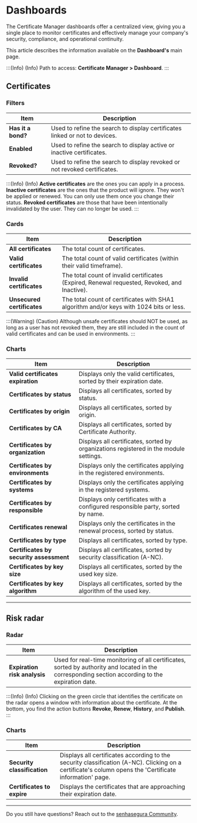 # Dashboards

The Certificate Manager dashboards offer a centralized view, giving you a single place to monitor certificates and effectively manage your company's security, compliance, and operational continuity.

This article describes the information available on the **Dashboard's** main page.

<!-- Fix callout -->
:::(Info) (Info)
Path to access: **Certificate Manager > Dashboard**.
:::

## Certificates

### Filters

| Item | Description |
| --- | --- |
| **Has it a bond?** |Used to refine the search to display certificates linked or not to devices. |
| **Enabled** |Used to refine the search to display active or inactive certificates. |
| **Revoked?** |Used to refine the search to display revoked or not revoked certificates. |

<!-- Fix callout -->
:::(Info) (Info)
**Active certificates** are the ones you can apply in a process.
**Inactive certificates** are the ones that the product will ignore. They won't be applied or renewed. You can only use them once you change their status.
**Revoked certificates** are those that have been intentionally invalidated by the user.  They can no longer be used.
:::

### Cards

| Item | Description |
| --- | --- |
| **All certificates** |The total count of certificates. |
| **Valid certificates** |The total count of valid certificates (within their valid timeframe).|
| **Invalid certificates** |The total count of invalid certificates (Expired, Renewal requested, Revoked, and Inactive).|
| **Unsecured certificates** |The total count of certificates with SHA1 algorithm and/or keys with 1024 bits or less. |

<!-- Fix callout -->
:::(Warning) (Caution)
Although unsafe certificates should NOT be used, as long as a user has not revoked them, they are still included in the count of valid certificates and can be used in environments.
:::

### Charts

| Item | Description |
| --- | --- |
| **Valid certificates expiration** |Displays only the valid certificates, sorted by their expiration date. |
| **Certificates by status** |Displays all certificates, sorted by status. |
| **Certificates by origin** |Displays all certificates, sorted by origin. |
| **Certificates by CA** |Displays all certificates, sorted by Certificate Authority. |
| **Certificates by organization** |Displays all certificates, sorted by organizations registered in the module settings. |
| **Certificates by environments** |Displays only the certificates applying in the registered environments. |
| **Certificates by systems** |Displays only the certificates applying in the registered systems. |
| **Certificates by responsible** |Displays only certificates with a configured responsible party, sorted by name.|
| **Certificates renewal** |Displays only the certificates in the renewal process, sorted by status. |
| **Certificates by type** |Displays all certificates, sorted by type. |
| **Certificates by security assessment** |Displays all certificates, sorted by security classification (A-NC). |
| **Certificates by key size** |Displays all certificates, sorted by the used key size. |
| **Certificates by key algorithm** |Displays all certificates, sorted by the algorithm of the used key. |

---

## Risk radar

### Radar

| Item | Description |
| --- | --- |
| **Expiration risk analysis** |Used for real-time monitoring of all certificates, sorted by authority and located in the corresponding section according to the expiration date. |

<!-- Fix callout -->
:::(Info) (Info)
Clicking on the green circle that identifies the certificate on the radar opens a window with information about the certificate. At the bottom,  you find the action buttons **Revoke**, **Renew**, **History**, and **Publish**.
:::

### Charts

| Item | Description |
| --- | --- |
|**Security classification**|Displays all certificates according to the security classification (A-NC). Clicking on a certificate's column opens the 'Certificate information' page.|
| **Certificates to expire** |Displays the certificates that are approaching their expiration date. |

---

Do you still have questions? Reach out to the [senhasegura Community](https://community.senhasegura.io/).
